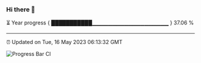 ### Hi there 👋

⏳ Year progress { ███████████▁▁▁▁▁▁▁▁▁▁▁▁▁▁▁▁▁▁▁ } 37.06 %

---

⏰ Updated on Tue, 16 May 2023 06:13:32 GMT

![Progress Bar CI](https://github.com/liununu/liununu/workflows/Progress%20Bar%20CI/badge.svg)
